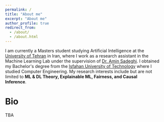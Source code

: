 ```yaml
---
permalink: /
title: "About me"
excerpt: "About me"
author_profile: true
redirect_from: 
  - /about/
  - /about.html
---
```


I am currently a Masters student studying Artificial Intelligence at the [University of Tehran](https://ut.ac.ir/en) in Iran, where I work as a research assistant in the Machine Learning Lab under the supervision of [Dr. Amin Sadeghi](https://scholar.google.com/citations?hl=en&user=Viogmi8AAAAJ&view_op=list_works&sortby=pubdate). I obtained my Bachelor's degree from the [Isfahan University of Technology](http://english.iut.ac.ir/) where I studied Computer Engineering. My research interests include but are not limited to **ML & DL Theory, Explainable ML, Fairness, and Causal Inference**. 

Bio
======
TBA
